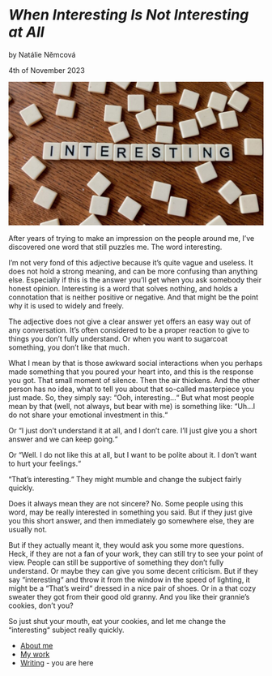 # _When Interesting Is Not Interesting at All_

by Natálie Němcová

4th of November 2023

![White squares on the wooden table with letters written on them forming a word interesting together!](Pictures/interesting_picture.jpg) 

After years of trying to make an impression on the people around me, I’ve discovered one word that still puzzles me. The word interesting. 

I’m not very fond of this adjective because it’s quite vague and useless. It does not hold a strong meaning, and can be more confusing than anything else. Especially if this is the answer you’ll get when you ask somebody their honest opinion. Interesting is a word that solves nothing, and holds a connotation that is neither positive or negative. And that might be the point why it is used to widely and freely. 

The adjective does not give a clear answer yet offers an easy way out of any conversation. It’s often considered to be a proper reaction to give to things you don’t fully understand. Or when you want to sugarcoat something, you don’t like that much. 

What I mean by that is those awkward social interactions when you perhaps made something that you poured your heart into, and this is the response you got. That small moment of silence. Then the air thickens. And the other person has no idea, what to tell you about that so-called masterpiece you just made. So, they simply say: “Ooh, interesting…“ But what most people mean by that (well, not always, but bear with me) is something like: “Uh…I do not share your emotional investment in this.“

Or “I just don’t understand it at all, and I don’t care. I’ll just give you a short answer and we can keep going.“

Or “Well. I do not like this at all, but I want to be polite about it. I don’t want to hurt your feelings.“ 

“That’s interesting.“ They might mumble and change the subject fairly quickly. 

Does it always mean they are not sincere? No. Some people using this word, may be really interested in something you said. But if they just give you this short answer, and then immediately go somewhere else, they are usually not.  

But if they actually meant it, they would ask you some more questions. Heck, if they are not a fan of your work, they can still try to see your point of view. People can still be supportive of something they don’t fully understand. Or maybe they can give you some decent criticism. But if they say “interesting“ and throw it from the window in the speed of lighting, it might be a “That’s weird“ dressed in a nice pair of shoes. Or in a that cozy sweater they got from their good old granny. And you like their grannie’s cookies, don’t you? 

So just shut your mouth, eat your cookies, and let me change the “interesting“ subject really quickly.


- [About me](About_me.md) 
- [My work](My_work.md) 
- [Writing](Writing.md) - you are here
